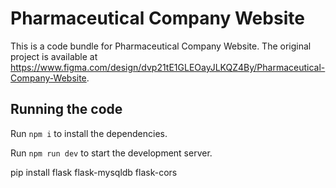 
  # Pharmaceutical Company Website

  This is a code bundle for Pharmaceutical Company Website. The original project is available at https://www.figma.com/design/dvp21tE1GLEOayJLKQZ4By/Pharmaceutical-Company-Website.

  ## Running the code

  Run `npm i` to install the dependencies.

  Run `npm run dev` to start the development server.
  

  pip install flask flask-mysqldb flask-cors